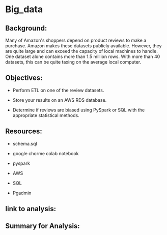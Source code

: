 # Big_data

## Background:

Many of Amazon's shoppers depend on product reviews to make a purchase. Amazon makes these datasets publicly available. However, they are quite large and can exceed the capacity of local machines to handle. One dataset alone contains more than 1.5 million rows. With more than 40 datasets, this can be quite taxing on the average local computer.

## Objectives:

*  Perform ETL on one of the review datasets.

*  Store your results on an AWS RDS database.

*  Determine if reviews are biased using PySpark or SQL with the appropriate statistical methods.

## Resources:
* schema.sql

* google chorme colab notebook

*  pyspark

*  AWS

* SQL

* Pgadmin

## link to analysis:




## Summary for Analysis:
